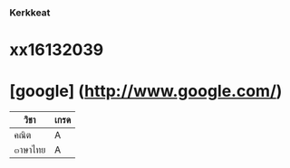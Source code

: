 ### Kerkkeat

# xx16132039

# [google] (http://www.google.com/) 
วิชา | เกรด
----------- | ------------
คณิต | A
๓าษาไทย | A 